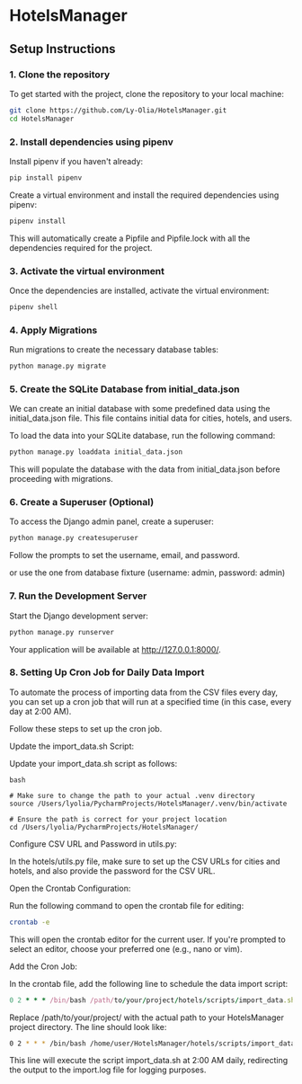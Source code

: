 # HotelsManager

## Setup Instructions

### 1. Clone the repository

To get started with the project, clone the repository to your local machine:

```bash
git clone https://github.com/Ly-Olia/HotelsManager.git
cd HotelsManager
```


### 2. Install dependencies using pipenv
Install pipenv if you haven't already:

```bash
pip install pipenv
```
Create a virtual environment and install the required dependencies using pipenv:

```bash
pipenv install
```
This will automatically create a Pipfile and Pipfile.lock with all the dependencies required for the project.

### 3. Activate the virtual environment
Once the dependencies are installed, activate the virtual environment:

``` bash
pipenv shell
```
### 4. Apply Migrations
Run migrations to create the necessary database tables:

```bash
python manage.py migrate
```
### 5. Create the SQLite Database from initial_data.json
We can create an initial database with some predefined data using the initial_data.json file. This file contains initial data for cities, hotels, and users.

To load the data into your SQLite database, run the following command:

```bash
python manage.py loaddata initial_data.json
```
This will populate the database with the data from initial_data.json before proceeding with migrations.


### 6. Create a Superuser (Optional)
To access the Django admin panel, create a superuser:

```bash
python manage.py createsuperuser
```
Follow the prompts to set the username, email, and password. 

or use the one from database fixture (username: admin, password: admin)

### 7. Run the Development Server
Start the Django development server:

```bash
python manage.py runserver
```
Your application will be available at http://127.0.0.1:8000/.

### 8. Setting Up Cron Job for Daily Data Import
To automate the process of importing data from the CSV files every day, you can set up a cron job that will run at a specified time (in this case, every day at 2:00 AM).

Follow these steps to set up the cron job.

Update the import_data.sh Script:

Update your import_data.sh script as follows:
```
bash

# Make sure to change the path to your actual .venv directory
source /Users/lyolia/PycharmProjects/HotelsManager/.venv/bin/activate

# Ensure the path is correct for your project location
cd /Users/lyolia/PycharmProjects/HotelsManager/

```
Configure CSV URL and Password in utils.py:

In the hotels/utils.py file, make sure to set up the CSV URLs for cities and hotels, and also provide the password for the CSV URL.


Open the Crontab Configuration:

Run the following command to open the crontab file for editing:

```bash
crontab -e
```
This will open the crontab editor for the current user. If you're prompted to select an editor, choose your preferred one (e.g., nano or vim).

Add the Cron Job:

In the crontab file, add the following line to schedule the data import script:

```ruby
0 2 * * * /bin/bash /path/to/your/project/hotels/scripts/import_data.sh >> /path/to/your/project/logs/import.log 2>&1
```
Replace /path/to/your/project/ with the actual path to your HotelsManager project directory. 
The line should look like:

```bash
0 2 * * * /bin/bash /home/user/HotelsManager/hotels/scripts/import_data.sh >> /home/user/HotelsManager/logs/import.log 2>&1
```
This line will execute the script import_data.sh at 2:00 AM daily, redirecting the output to the import.log file for logging purposes.
